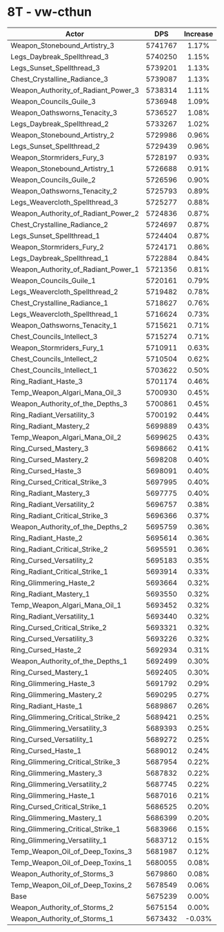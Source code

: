 # 8T - vw-cthun
| Actor | DPS | Increase |
|---|:---:|:---:|
|Weapon_Stonebound_Artistry_3|5741767|1.17%|
|Legs_Daybreak_Spellthread_3|5740250|1.15%|
|Legs_Sunset_Spellthread_3|5739201|1.13%|
|Chest_Crystalline_Radiance_3|5739087|1.13%|
|Weapon_Authority_of_Radiant_Power_3|5738314|1.11%|
|Weapon_Councils_Guile_3|5736948|1.09%|
|Weapon_Oathsworns_Tenacity_3|5736527|1.08%|
|Legs_Daybreak_Spellthread_2|5733267|1.02%|
|Weapon_Stonebound_Artistry_2|5729986|0.96%|
|Legs_Sunset_Spellthread_2|5729439|0.96%|
|Weapon_Stormriders_Fury_3|5728197|0.93%|
|Weapon_Stonebound_Artistry_1|5726688|0.91%|
|Weapon_Councils_Guile_2|5726596|0.90%|
|Weapon_Oathsworns_Tenacity_2|5725793|0.89%|
|Legs_Weavercloth_Spellthread_3|5725277|0.88%|
|Weapon_Authority_of_Radiant_Power_2|5724836|0.87%|
|Chest_Crystalline_Radiance_2|5724697|0.87%|
|Legs_Sunset_Spellthread_1|5724404|0.87%|
|Weapon_Stormriders_Fury_2|5724171|0.86%|
|Legs_Daybreak_Spellthread_1|5722884|0.84%|
|Weapon_Authority_of_Radiant_Power_1|5721356|0.81%|
|Weapon_Councils_Guile_1|5720161|0.79%|
|Legs_Weavercloth_Spellthread_2|5719482|0.78%|
|Chest_Crystalline_Radiance_1|5718627|0.76%|
|Legs_Weavercloth_Spellthread_1|5716624|0.73%|
|Weapon_Oathsworns_Tenacity_1|5715621|0.71%|
|Chest_Councils_Intellect_3|5715274|0.71%|
|Weapon_Stormriders_Fury_1|5710911|0.63%|
|Chest_Councils_Intellect_2|5710504|0.62%|
|Chest_Councils_Intellect_1|5703622|0.50%|
|Ring_Radiant_Haste_3|5701174|0.46%|
|Temp_Weapon_Algari_Mana_Oil_3|5700930|0.45%|
|Weapon_Authority_of_the_Depths_3|5700861|0.45%|
|Ring_Radiant_Versatility_3|5700192|0.44%|
|Ring_Radiant_Mastery_2|5699889|0.43%|
|Temp_Weapon_Algari_Mana_Oil_2|5699625|0.43%|
|Ring_Cursed_Mastery_3|5698662|0.41%|
|Ring_Cursed_Mastery_2|5698208|0.40%|
|Ring_Cursed_Haste_3|5698091|0.40%|
|Ring_Cursed_Critical_Strike_3|5697995|0.40%|
|Ring_Radiant_Mastery_3|5697775|0.40%|
|Ring_Radiant_Versatility_2|5696757|0.38%|
|Ring_Radiant_Critical_Strike_3|5696366|0.37%|
|Weapon_Authority_of_the_Depths_2|5695759|0.36%|
|Ring_Radiant_Haste_2|5695614|0.36%|
|Ring_Radiant_Critical_Strike_2|5695591|0.36%|
|Ring_Cursed_Versatility_2|5695183|0.35%|
|Ring_Radiant_Critical_Strike_1|5693914|0.33%|
|Ring_Glimmering_Haste_2|5693664|0.32%|
|Ring_Radiant_Mastery_1|5693550|0.32%|
|Temp_Weapon_Algari_Mana_Oil_1|5693452|0.32%|
|Ring_Radiant_Versatility_1|5693440|0.32%|
|Ring_Cursed_Critical_Strike_2|5693321|0.32%|
|Ring_Cursed_Versatility_3|5693226|0.32%|
|Ring_Cursed_Haste_2|5692934|0.31%|
|Weapon_Authority_of_the_Depths_1|5692499|0.30%|
|Ring_Cursed_Mastery_1|5692405|0.30%|
|Ring_Glimmering_Haste_3|5691792|0.29%|
|Ring_Glimmering_Mastery_2|5690295|0.27%|
|Ring_Radiant_Haste_1|5689867|0.26%|
|Ring_Glimmering_Critical_Strike_2|5689421|0.25%|
|Ring_Glimmering_Versatility_3|5689393|0.25%|
|Ring_Cursed_Versatility_1|5689272|0.25%|
|Ring_Cursed_Haste_1|5689012|0.24%|
|Ring_Glimmering_Critical_Strike_3|5687954|0.22%|
|Ring_Glimmering_Mastery_3|5687832|0.22%|
|Ring_Glimmering_Versatility_2|5687745|0.22%|
|Ring_Glimmering_Haste_1|5687016|0.21%|
|Ring_Cursed_Critical_Strike_1|5686525|0.20%|
|Ring_Glimmering_Mastery_1|5686399|0.20%|
|Ring_Glimmering_Critical_Strike_1|5683966|0.15%|
|Ring_Glimmering_Versatility_1|5683712|0.15%|
|Temp_Weapon_Oil_of_Deep_Toxins_3|5681987|0.12%|
|Temp_Weapon_Oil_of_Deep_Toxins_1|5680055|0.08%|
|Weapon_Authority_of_Storms_3|5679860|0.08%|
|Temp_Weapon_Oil_of_Deep_Toxins_2|5678549|0.06%|
|Base|5675239|0.00%|
|Weapon_Authority_of_Storms_2|5675154|0.00%|
|Weapon_Authority_of_Storms_1|5673432|-0.03%|
